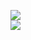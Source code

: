 [![](https://img.shields.io/badge/Made%20With-Github%20Spray-lightgrey.svg?style=for-the-badge&logo=github)](https://github.com/Annihil/github-spray#12846)  
[![](https://i.imgur.com/2DrTn0Z.gif)](https://github.com/Annihil/github-spray)